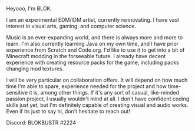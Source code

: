 Heyooo, I'm BLOK.

I am an experimental EDM/IDM artist, currently rennovating. I have vast interest in visual arts, gaming, and computer science.

Music is an ever-expanding world, and there is always more and more to learn. I'm also currently learning Java on my own time, and I have prior experience from Scratch and Code.org. I'd like to use it to get into a bit of Minecraft modding in the forseeable future. I already have decent experience with creating resource packs for the game, including packs changing mod textures.

I will be very particular on collaboration offers. It will depend on how much time I'm able to spare, experience needed for the project and how time-sensitive it is, among other things. If it's any sort of casual, like-minded passion project, I usually wouldn't mind at all. I don't have confident coding skills just yet, but I'm definitely capable of creating visual and audio works. Even if its just to say hi, don't hesitate to reach out!

Discord: BLOKBUSTR #2224